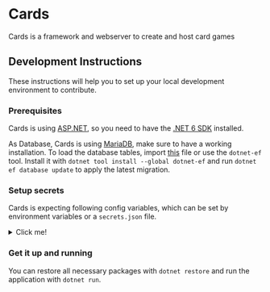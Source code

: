# Cards

Cards is a framework and webserver to create and host card games

## Development Instructions

These instructions will help you to set up your local development environment to contribute.

### Prerequisites

Cards is using [ASP.NET](https://dotnet.microsoft.com/en-us/apps/aspnet), so you need to have
the [.NET 6 SDK](https://docs.microsoft.com/en-us/dotnet/core/install/) installed.

As Database, Cards is using [MariaDB](https://mariadb.org/), make sure to have a working installation. To load the
database tables, import [this](src/cards/db.sql) file or use the `dotnet-ef` tool. Install it
with `dotnet tool install --global dotnet-ef` and run `dotnet ef database update` to apply the latest migration.

### Setup secrets

Cards is expecting following config variables, which can be set by environment variables or a `secrets.json` file.
<details>
<summary>Click me!</summary>

```json
{
  "ConnectionStrings": {
    "DefaultConnection": "server=localhost;user=dbuser;password=password;database=cards"
  },
  "EmailSender": {
    "Host": "example.com",
    "Port": 587,
    "EnableSSL": true,
    "Username": "username",
    "Password": "password"
  }
}
```

</details>

### Get it up and running

You can restore all necessary packages with `dotnet restore` and run the application with `dotnet run`.